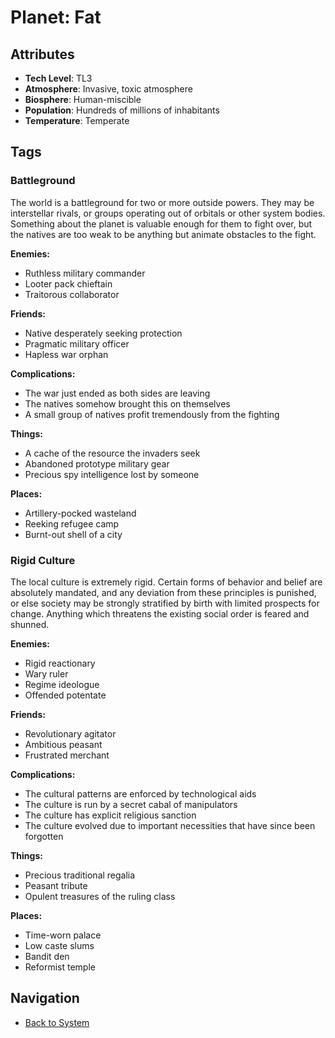 # Planet: Fat

## Attributes
- **Tech Level**: TL3
- **Atmosphere**: Invasive, toxic atmosphere
- **Biosphere**: Human-miscible
- **Population**: Hundreds of millions of inhabitants
- **Temperature**: Temperate

## Tags

### Battleground

The world is a battleground for two or more outside powers. They may be interstellar rivals, or groups operating out of orbitals or other system bodies. Something about the planet is valuable enough for them to fight over, but the natives are too weak to be anything but animate obstacles to the fight.

**Enemies:**
- Ruthless military commander
- Looter pack chieftain
- Traitorous collaborator

**Friends:**
- Native desperately seeking protection
- Pragmatic military officer
- Hapless war orphan

**Complications:**
- The war just ended as both sides are leaving
- The natives somehow brought this on themselves
- A small group of natives profit tremendously from the fighting

**Things:**
- A cache of the resource the invaders seek
- Abandoned prototype military gear
- Precious spy intelligence lost by someone

**Places:**
- Artillery-pocked wasteland
- Reeking refugee camp
- Burnt-out shell of a city

### Rigid Culture

The local culture is extremely rigid. Certain forms of behavior and belief are absolutely mandated, and any deviation from these principles is punished, or else society may be strongly stratified by birth with limited prospects for change. Anything which threatens the existing social order is feared and shunned.

**Enemies:**
- Rigid reactionary
- Wary ruler
- Regime ideologue
- Offended potentate

**Friends:**
- Revolutionary agitator
- Ambitious peasant
- Frustrated merchant

**Complications:**
- The cultural patterns are enforced by technological aids
- The culture is run by a secret cabal of manipulators
- The culture has explicit religious sanction
- The culture evolved due to important necessities that have since been forgotten

**Things:**
- Precious traditional regalia
- Peasant tribute
- Opulent treasures of the ruling class

**Places:**
- Time-worn palace
- Low caste slums
- Bandit den
- Reformist temple

## Navigation
- [Back to System](../system.md)
